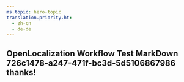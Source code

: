 ```yaml
---
ms.topic: hero-topic
translation.priority.ht: 
  - zh-cn
  - de-de
---
```

## OpenLocalization Workflow Test MarkDown 726c1478-a247-471f-bc3d-5d5106867986 thanks!
